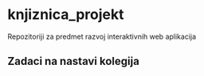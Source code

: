 # knjiznica_projekt
Repozitoriji za predmet razvoj interaktivnih web aplikacija
## Zadaci na nastavi kolegija 


